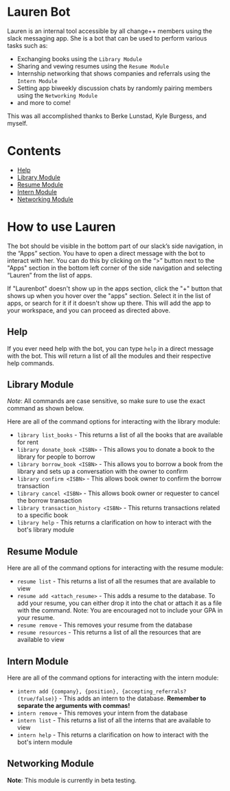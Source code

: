# Lauren Bot

Lauren is an internal tool accessible by all change++ members using the slack messaging app. She is a bot that can be used to perform various tasks such as: 
* Exchanging books using the `Library Module`
* Sharing and vewing resumes using the `Resume Module`
* Internship networking that shows companies and referrals using the `Intern Module`
* Setting app biweekly discussion chats by randomly pairing members using the `Networking Module`
* and more to come!

This was all accomplished thanks to Berke Lunstad, Kyle Burgess, and myself.

# Contents
* [Help](#help)
* [Library Module](#library-module)
* [Resume Module](#resume-module)
* [Intern Module](#intern-module)
* [Networking Module](#networking-module)

# How to use Lauren
The bot should be visible in the bottom part of our slack’s side navigation, in the “Apps” section. You have to open a direct message with the bot to interact with her. You can do this by clicking on the “>” button next to the "Apps" section in the bottom left corner of the side navigation and selecting “Lauren” from the list of apps.

If "Laurenbot" doesn't show up in the apps section, click the "+" button that shows up when you hover over the "apps" section. Select it in the list of apps, or search for it if it doesn't show up there. This will add the app to your workspace, and you can proceed as directed above.

## Help
If you ever need help with the bot, you can type `help` in a direct message with the bot. This will return a list of all the modules and their respective help commands.

## Library Module
*Note*: All commands are case sensitive, so make sure to use the exact command as shown below.

Here are all of the command options for interacting with the library module:
- `library list_books` - This returns a list of all the books that are available for rent
- `library donate_book <ISBN>` - This allows you to donate a book to the library for people to borrow
- `library borrow_book <ISBN>` - This allows you to borrow a book from the library and sets up a conversation with the owner to confirm
- `library confirm <ISBN>` - This allows book owner to confirm the borrow transaction
- `library cancel <ISBN>` - This allows book owner or requester to cancel the borrow transaction
- `library transaction_history <ISBN>` - This returns transactions related to a specific book
- `library help` - This returns a clarification on how to interact with the bot's library module

## Resume Module

Here are all of the command options for interacting with the resume module:
- `resume list` - This returns a list of all the resumes that are available to view
- `resume add <attach_resume>` - This adds a resume to the database. To add your resume, you can either drop it into the chat or attach it as a file with the command.
Note: You are encouraged not to include your GPA in your resume.
- `resume remove` - This removes your resume from the database
- `resume resources` - This returns a list of all the resources that are available to view

## Intern Module

Here are all of the command options for interacting with the intern module:
- `intern add {company}, {position}, {accepting_referrals?(true/false)}` - This adds an intern to the database. **Remember to separate the arguments with commas!**
- `intern remove` - This removes your intern from the database
- `intern list` - This returns a list of all the interns that are available to view
- `intern help` - This returns a clarification on how to interact with the bot's intern module

## Networking Module
**Note**: This module is currently in beta testing.
